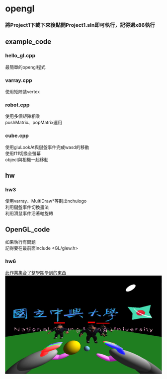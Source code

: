 # opengl

### 將Project1下載下來後點開Project1.sln即可執行，記得選x86執行

## example_code
### hello_gl.cpp
最簡單的opengl程式
### varray.cpp
使用矩陣裝vertex
### robot.cpp
使用多個矩陣相乘  
pushMatrix、popMatrix運用
### cube.cpp
使用gluLookAt與鍵盤事件完成wasd的移動  
使用f11切換全螢幕  
object與相機一起移動  

## hw
### hw3
使用varray、MultiDraw*等劃出nchulogo  
利用鍵盤事件切換畫法  
利用滑鼠事件沿著軸旋轉  

## OpenGL_code
如果執行有問題  
記得要在最前面include <GL/glew.h>  

### hw6
此作業集合了整學期學到的東西  
![image](https://github.com/YuTing-Fang1999/opengl/blob/main/example.JPG)


